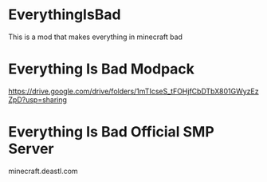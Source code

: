 # EverythingIsBad
This is a mod that makes everything in minecraft bad

# Everything Is Bad Modpack
https://drive.google.com/drive/folders/1mTIcseS_tFOHjfCbDTbX801GWyzEzZpD?usp=sharing

# Everything Is Bad Official SMP Server
minecraft.deastl.com
